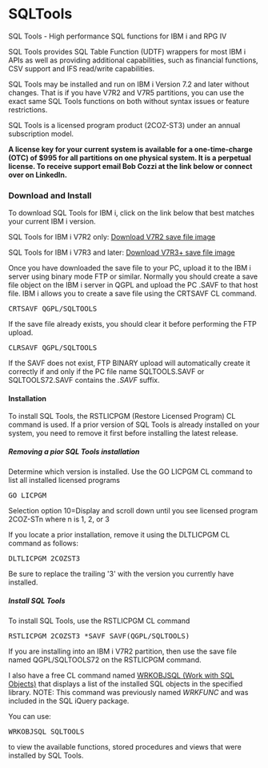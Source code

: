 # SQLTools
SQL Tools - High performance SQL functions for IBM i and RPG IV
<p>SQL Tools provides SQL Table Function (UDTF) wrappers for most IBM i APIs as well as providing additional capabilities, such as financial functions, CSV support and IFS read/write capabilities.</p>
<p>SQL Tools may be installed and run on IBM i Version 7.2 and later without changes. That is if you have V7R2 and V7R5 partitions, you can use the exact same SQL Tools functions on both without syntax issues or feature restrictions.</p>
<p>SQL Tools is a licensed program product (2COZ-ST3) under an annual subscription model.</p>
<p style="font-weight:bold;">A license key for your current system is available for a one-time-charge (OTC) of $995 for all partitions on one physical system. It is a perpetual license. 
To receive support email Bob Cozzi at the link below or connect over on LinkedIn.</p>
<h3>Download and Install</h3>
<p>To download SQL Tools for IBM i, click on the link below that best matches your current IBM i version.</p>
<p>SQL Tools for IBM i V7R2 only: <a href="https://www.dropbox.com/scl/fi/ll3b1t83v8g3wmfaudx8j/SQLTOOLS72.savf?rlkey=mki43jlcv6hykus11q1z0cvq5&dl=1">Download V7R2 save file image</a></p>
<p>SQL Tools for IBM i V7R3 and later: <a href="https://www.dropbox.com/scl/fi/71wj67rv2vr2ruzxbczan/SQLTOOLS.savf?rlkey=f76v5pmaottk7l4f6vpopan0x&dl=1">Download V7R3+ save file image</a></p>
<p>Once you have downloaded the save file to your PC, upload it to the IBM i server using binary mode FTP or similar. Normally you should create a save file object on the IBM i server in QGPL and upload the PC .SAVF to that host file.
IBM i allows you to create a save file using the CRTSAVF CL command.</p>
<pre>CRTSAVF QGPL/SQLTOOLS</pre>
If the save file already exists, you should clear it before performing the FTP upload.
<pre>CLRSAVF QGPL/SQLTOOLS</pre>
<p>If the SAVF does not exist, FTP BINARY upload will automatically create it correctly if and only if the PC file name SQLTOOLS.SAVF or SQLTOOLS72.SAVF contains the <i>.SAVF</i> suffix.</p>
<h4>Installation</h4>
<p>To install SQL Tools, the RSTLICPGM (Restore Licensed Program) CL command is used. If a prior version of SQL Tools is already installed on your system, you need to remove it first before installing the latest release.</p>
<h5>Removing a pior SQL Tools installation</h5>
<p>Determine which version is installed. Use the GO LICPGM CL command to list all installed licensed programs</p>
<pre>GO LICPGM</pre>
<p>Selection option 10=Display and scroll down until you see licensed program 2COZ-STn where n is 1, 2, or 3</p>
<p>If you locate a prior installation, remove it using the DLTLICPGM CL command as follows:</p>
<pre>DLTLICPGM 2COZST3</pre>
<p>Be sure to replace the trailing '3' with the version you currently have installed.</p>
<h5>Install SQL Tools</h5>
<p>To install SQL Tools, use the RSTLICPGM CL command</p>
<pre>RSTLICPGM 2COZST3 *SAVF SAVF(QGPL/SQLTOOLS)</pre>
<p>If you are installing into an IBM i V7R2 partition, then use the save file named QGPL/SQLTOOLS72 on the RSTLICPGM command.</p>
<p>I also have a free CL command named <a href="https://github.com/bobcozzi/WRKOBJSQL">WRKOBJSQL (Work with SQL Objects)</a> that displays a list of the installed SQL objects in the specified library. NOTE: This command 
was previously named <i>WRKFUNC</i> and was included in the SQL iQuery package.</p>
<p>You can use:</p>
<pre>WRKOBJSQL SQLTOOLS</pre><p>to view the available functions, stored procedures and views that were installed by SQL Tools.</p>
